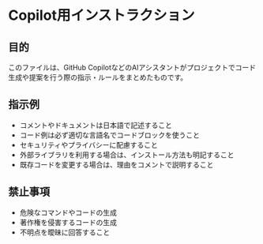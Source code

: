# Copilot用インストラクション

## 目的
このファイルは、GitHub CopilotなどのAIアシスタントがプロジェクトでコード生成や提案を行う際の指示・ルールをまとめたものです。

## 指示例

- コメントやドキュメントは日本語で記述すること
- コード例は必ず適切な言語名でコードブロックを使うこと
- セキュリティやプライバシーに配慮すること
- 外部ライブラリを利用する場合は、インストール方法も明記すること
- 既存コードを変更する場合は、理由をコメントで説明すること

## 禁止事項

- 危険なコマンドやコードの生成
- 著作権を侵害するコードの生成
- 不明点を曖昧に回答すること
